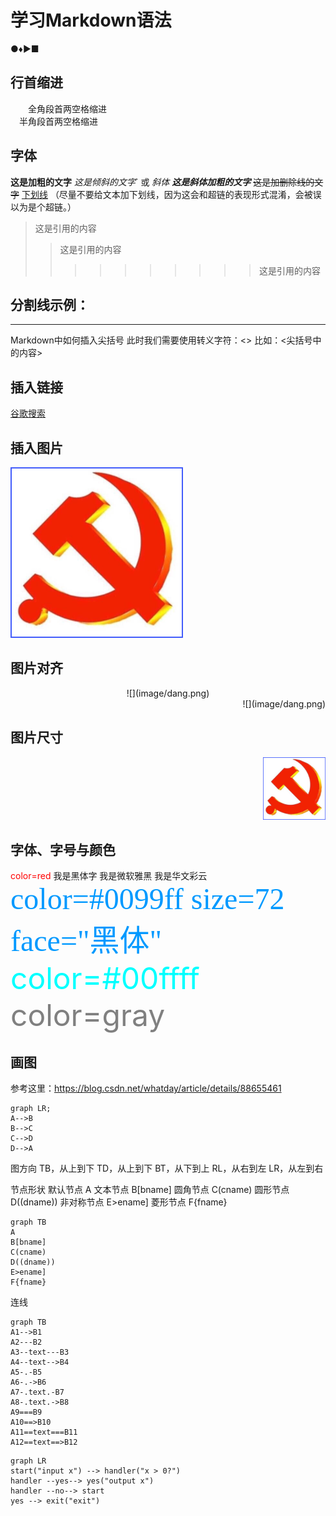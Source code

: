 # 学习Markdown语法
●♦►■
## 行首缩进
&emsp;&emsp;全角段首两空格缩进<br>
&ensp;&ensp;半角段首两空格缩进<br>

## 字体
**这是加粗的文字**
*这是倾斜的文字*` 或  _斜体_
***这是斜体加粗的文字***
~~这是加删除线的文字~~
<u>下划线</u> （尽量不要给文本加下划线，因为这会和超链的表现形式混淆，会被误以为是个超链。）

> 这是引用的内容
> > 这是引用的内容
> >
> > >>>>>>>> 这是引用的内容

分割线示例：
---
***

Markdown中如何插入尖括号
此时我们需要使用转义字符：&lt;&gt;
比如：&lt;尖括号中的内容&gt;

## 插入链接
[谷歌搜索](https://www.google.com)

## 插入图片
![imag](image/dang.png)

## 图片对齐
<div align=center>
![](image/dang.png)
</div>

<div align=right>
![](image/dang.png)
</div>

## 图片尺寸
<div align=right>
<img src="image/dang.png" width="100" height="100" />
</div>

## 字体、字号与颜色
<font color=red>color=red</font>
<font face="黑体">我是黑体字</font>
<font face="微软雅黑">我是微软雅黑</font>
<font face="STCAIYUN">我是华文彩云</font>
<font color=#0099ff size=7 face="黑体">color=#0099ff size=72 face="黑体"</font>
<font color=#00ffff size=72>color=#00ffff</font>
<font color=gray size=72>color=gray</font>



## 画图
参考这里：https://blog.csdn.net/whatday/article/details/88655461

```mermaid
graph LR;
A-->B
B-->C
C-->D
D-->A
```

图方向
TB，从上到下
TD，从上到下
BT，从下到上
RL，从右到左
LR，从左到右

节点形状
默认节点 A
文本节点 B[bname]
圆角节点 C(cname)
圆形节点 D((dname))
非对称节点 E>ename]
菱形节点 F{fname}

```mermaid
graph TB
A
B[bname]
C(cname)
D((dname))
E>ename]
F{fname}
```

连线
```mermaid
graph TB
A1-->B1
A2---B2
A3--text---B3
A4--text-->B4
A5-.-B5
A6-.->B6
A7-.text.-B7
A8-.text.->B8
A9===B9
A10==>B10
A11==text===B11
A12==text==>B12
```


```mermaid
graph LR
start("input x") --> handler("x > 0?")
handler --yes--> yes("output x")
handler --no--> start
yes --> exit("exit")
```

